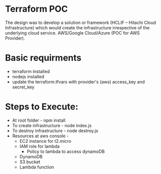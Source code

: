 # Terraform POC 
The design was to develop a solution or framework (HCLIF – Hitachi Cloud Infrastructure) which would create the infrastructure irrespective of the underlying cloud service. AWS/Google Cloud/Azure (POC for AWS Provider).

# Basic requirments
* terraform installed
* nodejs installed
* update the terraform.tfvars with provider's (aws) access_key and secret_key

# Steps to Execute:
* At root folder - npm install
* To create infrastructure - node index.js
* To destroy infrastructure - node destroy.js 
* Resources at aws console -
	- EC2 instance for t2.micro
	- IAM role for lambda 
	    - Policy to lambda to access dynamoDB
	- DynamoDB
	- S3 bucket
	- Lambda function
